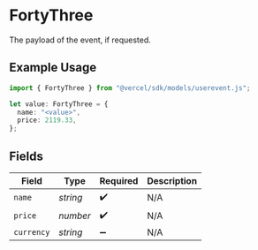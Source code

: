 # FortyThree

The payload of the event, if requested.

## Example Usage

```typescript
import { FortyThree } from "@vercel/sdk/models/userevent.js";

let value: FortyThree = {
  name: "<value>",
  price: 2119.33,
};
```

## Fields

| Field              | Type               | Required           | Description        |
| ------------------ | ------------------ | ------------------ | ------------------ |
| `name`             | *string*           | :heavy_check_mark: | N/A                |
| `price`            | *number*           | :heavy_check_mark: | N/A                |
| `currency`         | *string*           | :heavy_minus_sign: | N/A                |